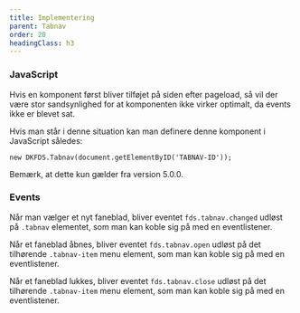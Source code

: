 ```yaml
---
title: Implementering
parent: Tabnav
order: 20
headingClass: h3
---
```

<h3 class="h4">JavaScript</h3>

Hvis en komponent først bliver tilføjet på siden efter pageload, så vil der være stor sandsynlighed for at komponenten ikke virker optimalt, da events ikke er blevet sat.

Hvis man står i denne situation kan man definere denne komponent i JavaScript således:

```
new DKFDS.Tabnav(document.getElementByID('TABNAV-ID'));
```

Bemærk, at dette kun gælder fra version 5.0.0.

<h3 class="h5">Events</h3>

Når man vælger et nyt faneblad, bliver eventet `fds.tabnav.changed` udløst på `.tabnav` elementet, som man kan koble sig på med en eventlistener.

Når et faneblad åbnes, bliver eventet `fds.tabnav.open` udløst på det tilhørende `.tabnav-item` menu element, som man kan koble sig på med en eventlistener.

Når et faneblad lukkes, bliver eventet `fds.tabnav.close` udløst på det tilhørende `.tabnav-item` menu element, som man kan koble sig på med en eventlistener.
